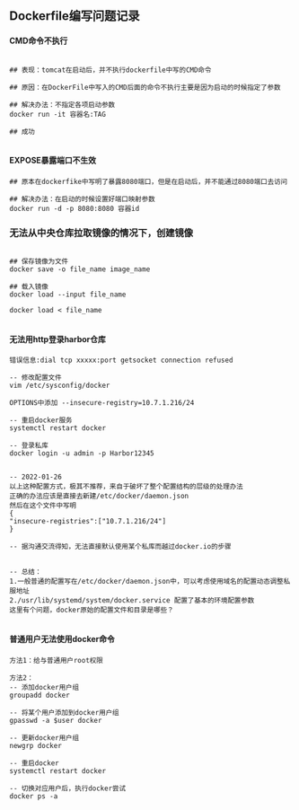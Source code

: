 ##  Dockerfile编写问题记录



#### CMD命令不执行

```shell

## 表现：tomcat在启动后，并不执行dockerfile中写的CMD命令

## 原因：在DockerFile中写入的CMD后面的命令不执行主要是因为启动的时候指定了参数

## 解决办法：不指定各项启动参数
docker run -it 容器名:TAG 

## 成功


```



#### EXPOSE暴露端口不生效

```shell
## 原本在dockerfike中写明了暴露8080端口，但是在启动后，并不能通过8080端口去访问

## 解决办法：在启动的时候设置好端口映射参数
docker run -d -p 8080:8080 容器id 
```



###  无法从中央仓库拉取镜像的情况下，创建镜像

```shell

## 保存镜像为文件
docker save -o file_name image_name

## 载入镜像
docker load --input file_name

docker load < file_name


```





#### 无法用http登录harbor仓库

```shell
错误信息:dial tcp xxxxx:port getsocket connection refused

-- 修改配置文件
vim /etc/sysconfig/docker

OPTIONS中添加 --insecure-registry=10.7.1.216/24

-- 重启docker服务
systemctl restart docker 

-- 登录私库
docker login -u admin -p Harbor12345


-- 2022-01-26
以上这种配置方式，极其不推荐，来自于破坏了整个配置结构的层级的处理办法
正确的办法应该是直接去新建/etc/docker/daemon.json
然后在这个文件中写明
{
"insecure-registries":["10.7.1.216/24"]
}

-- 据沟通交流得知，无法直接默认使用某个私库而越过docker.io的步骤


-- 总结：
1.一般普通的配置写在/etc/docker/daemon.json中，可以考虑使用域名的配置动态调整私服地址
2./usr/lib/systemd/system/docker.service 配置了基本的环境配置参数
这里有个问题，docker原始的配置文件和目录是哪些？


```



#### 普通用户无法使用docker命令

```shell
方法1：给与普通用户root权限

方法2：
-- 添加docker用户组
groupadd docker

-- 将某个用户添加到docker用户组
gpasswd -a $user docker

-- 更新docker用户组
newgrp docker

-- 重启docker
systemctl restart docker

-- 切换对应用户后，执行docker尝试
docker ps -a

```





